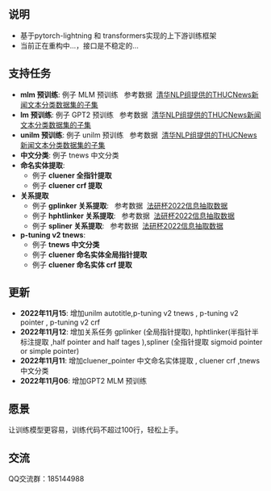 
## 说明
- 基于pytorch-lightning 和 transformers实现的上下游训练框架
- 当前正在重构中...，接口是不稳定的...

## 支持任务
- <strong>mlm 预训练</strong>: 例子 MLM 预训练 &nbsp;&nbsp;参考数据&nbsp;&nbsp;[清华NLP组提供的THUCNews新闻文本分类数据集的子集](https://pan.baidu.com/s/1eS-QZpWbWfKtdQE4uvzBrA?pwd=1234)
- <strong>lm 预训练</strong>: 例子 GPT2 预训练 &nbsp;&nbsp;参考数据&nbsp;&nbsp;[清华NLP组提供的THUCNews新闻文本分类数据集的子集](https://pan.baidu.com/s/1eS-QZpWbWfKtdQE4uvzBrA?pwd=1234)
- <strong>unilm 预训练</strong>: 例子 unilm 预训练 &nbsp;&nbsp;参考数据&nbsp;&nbsp;[清华NLP组提供的THUCNews新闻文本分类数据集的子集](https://pan.baidu.com/s/1eS-QZpWbWfKtdQE4uvzBrA?pwd=1234)
- <strong>中文分类</strong>: 例子 tnews 中文分类 
- <strong>命名实体提取</strong>: 
  - 例子 <strong>cluener 全指针提取</strong>
  - 例子 <strong>cluener crf 提取</strong>
- <strong>关系提取</strong>
  - 例子 <strong>gplinker 关系提取</strong>: &nbsp;&nbsp;参考数据&nbsp;&nbsp;[法研杯2022信息抽取数据](https://github.com/ssbuild/cail2022-info-extract)
  - 例子 <strong>hphtlinker 关系提取</strong>: &nbsp;&nbsp;参考数据&nbsp;&nbsp;[法研杯2022信息抽取数据](https://github.com/ssbuild/cail2022-info-extract)
  - 例子 <strong>spliner 关系提取</strong>: &nbsp;&nbsp;参考数据&nbsp;&nbsp;[法研杯2022信息抽取数据](https://github.com/ssbuild/cail2022-info-extract)
- <strong>p-tuning v2 tnews</strong>: 
  - 例子 <strong>tnews 中文分类</strong>
  - 例子 <strong>cluener 命名实体全局指针提取</strong>
  - 例子 <strong>cluener 命名实体 crf 提取</strong>
## 更新
- <strong>2022年11月15</strong>: 增加unilm autotitle,p-tuning v2 tnews , p-tuning v2 pointer , p-tuning v2 crf
- <strong>2022年11月12</strong>: 增加关系任务 gplinker (全局指针提取), hphtlinker(半指针半标注提取 ,half pointer and half tages ),spliner (全指针提取 sigmoid pointer or simple pointer)
- <strong>2022年11月11</strong>: 增加cluener_pointer 中文命名实体提取 , cluener crf ,tnews 中文分类
- <strong>2022年11月06</strong>: 增加GPT2 MLM 预训练

## 愿景
让训练模型更容易，训练代码不超过100行，轻松上手。

## 交流
QQ交流群：185144988
